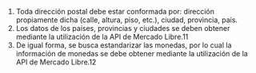 1. Toda dirección postal debe estar conformada por: dirección propiamente dicha (calle, altura, piso,
etc.), ciudad, provincia, país.
2. Los datos de los países, provincias y ciudades se deben obtener mediante la utilización de la API de
Mercado Libre.11
3. De igual forma, se busca estandarizar las monedas, por lo cual la información de monedas se debe
obtener mediante la utilización de la API de Mercado Libre.12
